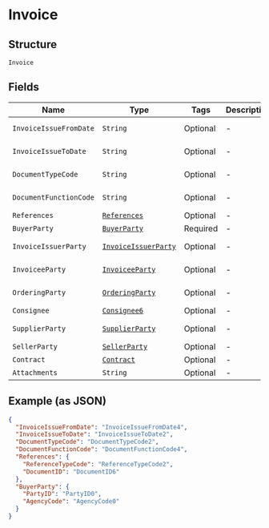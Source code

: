 
# Invoice

## Structure

`Invoice`

## Fields

| Name | Type | Tags | Description | Getter | Setter |
|  --- | --- | --- | --- | --- | --- |
| `InvoiceIssueFromDate` | `String` | Optional | - | String getInvoiceIssueFromDate() | setInvoiceIssueFromDate(String invoiceIssueFromDate) |
| `InvoiceIssueToDate` | `String` | Optional | - | String getInvoiceIssueToDate() | setInvoiceIssueToDate(String invoiceIssueToDate) |
| `DocumentTypeCode` | `String` | Optional | - | String getDocumentTypeCode() | setDocumentTypeCode(String documentTypeCode) |
| `DocumentFunctionCode` | `String` | Optional | - | String getDocumentFunctionCode() | setDocumentFunctionCode(String documentFunctionCode) |
| `References` | [`References`](../../doc/models/references.md) | Optional | - | References getReferences() | setReferences(References references) |
| `BuyerParty` | [`BuyerParty`](../../doc/models/buyer-party.md) | Required | - | BuyerParty getBuyerParty() | setBuyerParty(BuyerParty buyerParty) |
| `InvoiceIssuerParty` | [`InvoiceIssuerParty`](../../doc/models/invoice-issuer-party.md) | Optional | - | InvoiceIssuerParty getInvoiceIssuerParty() | setInvoiceIssuerParty(InvoiceIssuerParty invoiceIssuerParty) |
| `InvoiceeParty` | [`InvoiceeParty`](../../doc/models/invoicee-party.md) | Optional | - | InvoiceeParty getInvoiceeParty() | setInvoiceeParty(InvoiceeParty invoiceeParty) |
| `OrderingParty` | [`OrderingParty`](../../doc/models/ordering-party.md) | Optional | - | OrderingParty getOrderingParty() | setOrderingParty(OrderingParty orderingParty) |
| `Consignee` | [`Consignee6`](../../doc/models/consignee-6.md) | Optional | - | Consignee6 getConsignee() | setConsignee(Consignee6 consignee) |
| `SupplierParty` | [`SupplierParty`](../../doc/models/supplier-party.md) | Optional | - | SupplierParty getSupplierParty() | setSupplierParty(SupplierParty supplierParty) |
| `SellerParty` | [`SellerParty`](../../doc/models/seller-party.md) | Optional | - | SellerParty getSellerParty() | setSellerParty(SellerParty sellerParty) |
| `Contract` | [`Contract`](../../doc/models/contract.md) | Optional | - | Contract getContract() | setContract(Contract contract) |
| `Attachments` | `String` | Optional | - | String getAttachments() | setAttachments(String attachments) |

## Example (as JSON)

```json
{
  "InvoiceIssueFromDate": "InvoiceIssueFromDate4",
  "InvoiceIssueToDate": "InvoiceIssueToDate2",
  "DocumentTypeCode": "DocumentTypeCode2",
  "DocumentFunctionCode": "DocumentFunctionCode4",
  "References": {
    "ReferenceTypeCode": "ReferenceTypeCode2",
    "DocumentID": "DocumentID6"
  },
  "BuyerParty": {
    "PartyID": "PartyID0",
    "AgencyCode": "AgencyCode0"
  }
}
```

